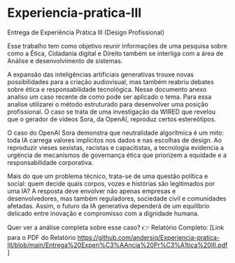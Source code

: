# Experiencia-pratica-III
Entrega de Experiência Prática III (Design Profissional)

Esse trabalho tem como objetivo reunir informações de uma pesquisa sobre como a Ética, Cidadania digital e Direito também se interliga com a área de Análise e desenvolvimento de sistemas. 

A expansão das inteligências artificiais generativas trouxe novas possibilidades para a criação audiovisual, mas também reabriu debates sobre ética e responsabilidade tecnológica. Nesse documento anexo analiso um caso recente de como pode ser aplicado o tema. Para essa analise utilizarei o método estruturado para desenvolver uma posição profissional. O caso se trata de uma investigação da WIRED que revelou que o gerador de vídeos Sora, da OpenAI, reproduz certos estereótipos.

O caso do OpenAI Sora demonstra que neutralidade algorítmica é um mito: toda IA carrega valores implícitos nos dados e nas escolhas de design. Ao reproduzir vieses sexistas, racistas e capacitistas, a tecnologia evidencia a urgência de mecanismos de governança ética que priorizem a equidade e a responsabilidade corporativa.

Mais do que um problema técnico, trata-se de uma questão política e social: quem decide quais corpos, vozes e histórias são legitimados por uma IA? A resposta deve envolver não apenas empresas e desenvolvedores, mas também reguladores, sociedade civil e comunidades afetadas. Assim, o futuro da IA generativa dependerá de um equilíbrio delicado entre inovação e compromisso com a dignidade humana.

Quer ver a análise completa sobre esse caso? 
👉 Relatório Completo: [Link para o PDF do Relatório https://github.com/andersiq/Experiencia-pratica-III/blob/main/Entrega%20Experi%C3%AAncia%20Pr%C3%A1tica%20III.pdf]
